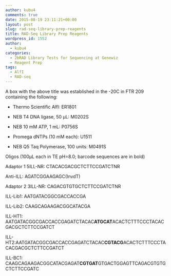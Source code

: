 ```yaml
---
author: kubu4
comments: true
date: 2015-08-19 23:11:21+00:00
layout: post
slug: rad-seq-library-prep-reagents
title: RAD-Seq Library Prep Reagents
wordpress_id: 1552
author:
  - kubu4
categories:
  - 2bRAD Library Tests for Sequencing at Genewiz
  - Reagent Prep
tags:
  - AlfI
  - RAD-seq
---
```


A box with the above title was established in the -20C in FTR 209 containing the following:




    
  * Thermo Scientific AlfI: ER1801

    
  * NEB T4 DNA ligase, 50 μL: M0202S

    
  * NEB 10 mM ATP, 1 mL: P0756S

    
  * Promega dNTPs (10 mM each): U1511

    
  * NEB Q5 Taq Polymerase, 100 units: M0491S



Oligos (100μL each in TE pH=8.0; barcode sequences are in bold)

Adaptor 1
5ILL-NR: CTACACGACGCTCTTCCGATCTNR

Anti-ILL: AGATCGGAAGAGC(InvdT)

Adaptor 2
3ILL-NR: CAGACGTGTGCTCTTCCGATCTNR

ILL-Lib1: AATGATACGGCGACCACCGA

ILL-Lib2: CAAGCAGAAGACGGCATACGA

ILL-HT1: AATGATACGGCGACCACCGAGATCTACAC**ATGCAT**ACACTCTTTCCCTACACGACGCTCTTCCGATCT

ILL-HT2:AATGATACGGCGACCACCGAGATCTACAC**CGTACG**ACACTCTTTCCCTACACGACGCTCTTCCGATCT

ILL-BC1: CAAGCAGAAGACGGCATACGAGAT**CGTGAT**GTGACTGGAGTTCAGACGTGTGCTCTTCCGATC
